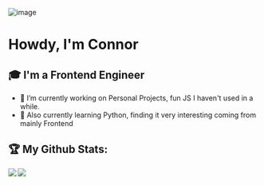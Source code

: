 ![image](https://user-images.githubusercontent.com/51511531/197359782-2761fc1e-bb45-46f5-89c0-8088ec90221c.png)

# Howdy, I'm Connor 

## 🎓 I'm a Frontend Engineer

- 🔭 I’m currently working on Personal Projects, fun JS I haven't used in a while.
- 🌱 Also currently learning Python, finding it very interesting coming from mainly Frontend

## :trophy: My Github Stats:

<!--
![GitHub stats](https://readme-stats-cfgj2cxdy.vercel.app/api?username=connorjnel&count_private=true&show_icons=true&theme=dracula)
![Top Langs](https://readme-stats-cfgj2cxdy.vercel.app/api/top-langs/?username=connorjnel&hide=php&theme=dracula)
-->
<div>
<a href="https://github-readme-stats.vercel.app/api?username=connorjnel&theme=tokyonight">
  <img  align="left" src="https://github-readme-stats.vercel.app/api?username=connorjnel&count_private=true&show_icons=true&theme=dracula" />
</a>
<a href="https://github-readme-stats.vercel.app/api/top-langs/?username=connorjnel&hide=php&theme=dracula">
  <img align="left" src="https://github-readme-stats.vercel.app/api/top-langs/?username=connorjnel&hide=php&theme=dracula" />
</a>
</div>
